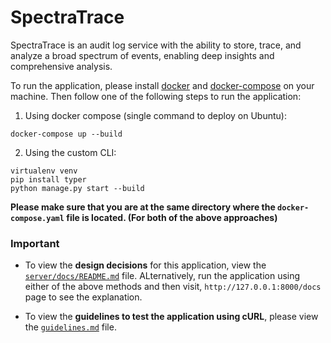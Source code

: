 # SpectraTrace
SpectraTrace is an audit log service with the ability to store, trace, and analyze a broad spectrum of events, enabling deep insights and comprehensive analysis.

To run the application, please install [docker](https://www.docker.com/) and [docker-compose](https://docs.docker.com/compose/) on your machine. Then follow one of the following steps to run the application:

1. Using docker compose (single command to deploy on Ubuntu):
```
docker-compose up --build
```

2. Using the custom CLI:
```
virtualenv venv
pip install typer
python manage.py start --build
```

**Please make sure that you are at the same directory where the `docker-compose.yaml` file is located. (For both of the above approaches)**


### Important

* To view the **design decisions** for this application, view the [`server/docs/README.md`](https://github.com/rifatrakib/SpectraTrace/blob/master/server/docs/README.md) file. ALternatively, run the application using either of the above methods and then visit, `http://127.0.0.1:8000/docs` page to see the explanation.

* To view the **guidelines to test the application using cURL**, please view the [`guidelines.md`](https://github.com/rifatrakib/SpectraTrace/blob/master/guidelines.md) file.
